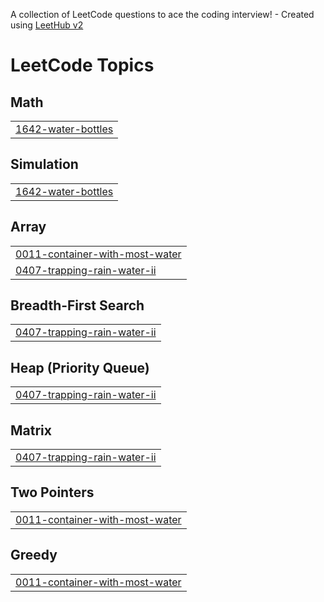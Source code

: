 A collection of LeetCode questions to ace the coding interview! - Created using [LeetHub v2](https://github.com/arunbhardwaj/LeetHub-2.0)
<!---LeetCode Topics Start-->
# LeetCode Topics
## Math
|  |
| ------- |
| [1642-water-bottles](https://github.com/beta-hulk05/Problem-Solving/tree/master/1642-water-bottles) |
## Simulation
|  |
| ------- |
| [1642-water-bottles](https://github.com/beta-hulk05/Problem-Solving/tree/master/1642-water-bottles) |
## Array
|  |
| ------- |
| [0011-container-with-most-water](https://github.com/beta-hulk05/Problem-Solving/tree/master/0011-container-with-most-water) |
| [0407-trapping-rain-water-ii](https://github.com/beta-hulk05/Problem-Solving/tree/master/0407-trapping-rain-water-ii) |
## Breadth-First Search
|  |
| ------- |
| [0407-trapping-rain-water-ii](https://github.com/beta-hulk05/Problem-Solving/tree/master/0407-trapping-rain-water-ii) |
## Heap (Priority Queue)
|  |
| ------- |
| [0407-trapping-rain-water-ii](https://github.com/beta-hulk05/Problem-Solving/tree/master/0407-trapping-rain-water-ii) |
## Matrix
|  |
| ------- |
| [0407-trapping-rain-water-ii](https://github.com/beta-hulk05/Problem-Solving/tree/master/0407-trapping-rain-water-ii) |
## Two Pointers
|  |
| ------- |
| [0011-container-with-most-water](https://github.com/beta-hulk05/Problem-Solving/tree/master/0011-container-with-most-water) |
## Greedy
|  |
| ------- |
| [0011-container-with-most-water](https://github.com/beta-hulk05/Problem-Solving/tree/master/0011-container-with-most-water) |
<!---LeetCode Topics End-->